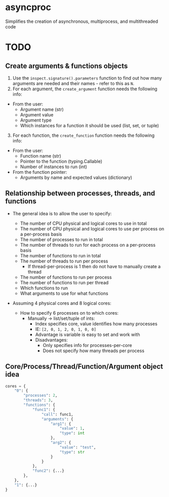 # asyncproc
Simplifies the creation of asynchronous, multiprocess, and multithreaded code

# TODO
## Create arguments & functions objects
1. Use the `inspect.signature().parameters` function to find out how many arguments are needed and their names - refer to this as `N`.
2. For each argument, the `create_argument` function needs the following info:
  - From the user:
    - Argument name (str)
    - Argument value
    - Argument type
    - Which instances for a function it should be used (list, set, or tuple)
3. For each function, the `create_function` function needs the following info:
  - From the user:
    - Function name (str)
    - Pointer to the function (typing.Callable)
    - Number of instances to run (int)
  - From the function pointer:
    - Arguments by name and expected values (dictionary)

## Relationship between processes, threads, and functions
- The general idea is to allow the user to specify:
  - The number of CPU physical and logical cores to use in total
  - The number of CPU physical and logical cores to use per process on a per-process basis
  - The number of processes to run in total
  - The number of threads to run for each process on a per-process basis
  - The number of functions to run in total
  - The number of threads to run per process
    - If thread-per-process is 1 then do not have to manually create a thread
  - The number of functions to run per process
  - The number of functions to run per thread
  - Which functions to run
  - What arguments to use for what functions

- Assuming 4 physical cores and 8 logical cores:
  - How to specify 6 processes on to which cores:
    - Manually -> list/set/tuple of ints:
      - Index specifies core, value identifies how many processes
      - IE: `[2, 0, 1, 2, 0, 1, 0, 0]`
      - Advantage is variable is easy to set and work with
      - Disadvantages:
        - Only specifies info for processes-per-core
        - Does not specify how many threads per process

## Core/Process/Thread/Function/Argument object idea
```python
cores = {
    "0": {
        "processes": 2,
        "threads": 3,
        "functions": {
            "func1": {
                "call": func1,
                "arguments": {
                    "arg1": {
                        "value": 1,
                        "type": int
                    },
                    "arg2": {
                        "value": "test",
                        "type": str
                    }
                }
            },
            "func2": {...}
        },
    },
    "1": {...}
}
```
